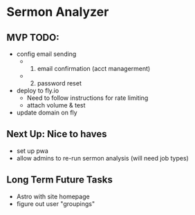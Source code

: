 # Sermon Analyzer

## MVP TODO:
* config email sending
    - 1. email confirmation (acct managerment)
    - 2. password reset
* deploy to fly.io
    - Need to follow instructions for rate limiting
    - attach volume & test
* update domain on fly

## Next Up: Nice to haves
* set up pwa
* allow admins to re-run sermon analysis (will need job types)

## Long Term Future Tasks
* Astro with site homepage
* figure out user "groupings"